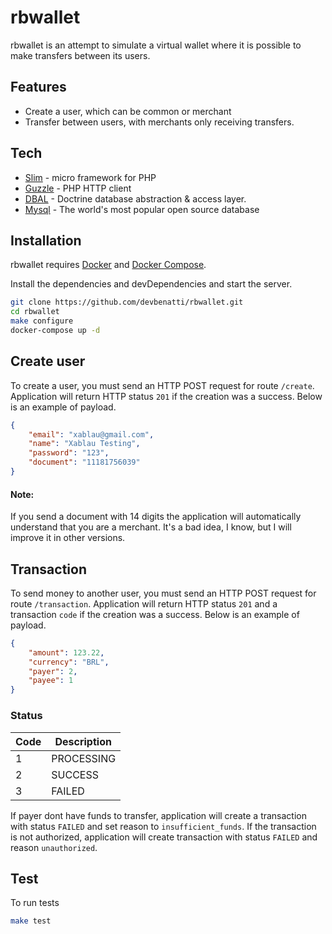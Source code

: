 # rbwallet

rbwallet is an attempt to simulate a virtual wallet where it is possible to make transfers between its users.

## Features

- Create a user, which can be common or merchant
- Transfer between users, with merchants only receiving transfers.

## Tech

- [Slim](https://www.slimframework.com/) - micro framework for PHP
- [Guzzle](https://docs.guzzlephp.org/en/stable/) - PHP HTTP client
- [DBAL](https://www.doctrine-project.org/projects/doctrine-dbal/en/latest/reference/query-builder.html) - Doctrine database abstraction & access layer.
- [Mysql](https://www.mysql.com/) - The world's most popular open source database

## Installation

rbwallet requires [Docker](https://www.docker.com/get-started) and [Docker Compose](https://docs.docker.com/compose/install/).

Install the dependencies and devDependencies and start the server.

```sh
git clone https://github.com/devbenatti/rbwallet.git
cd rbwallet
make configure
docker-compose up -d
```
## Create user

To create a user, you must send an HTTP POST request for route `/create`. Application will return HTTP status `201` if the creation was a success. Below is an example of payload.
```json
{
    "email": "xablau@gmail.com",
    "name": "Xablau Testing",
    "password": "123",
    "document": "11181756039"
}
```

#### Note: 
If you send a document with 14 digits the application will automatically understand that you are a merchant. It's a bad idea, I know, but I will improve it in other versions.

## Transaction

To send money to another user, you must send an HTTP POST request for route `/transaction`. Application will return HTTP status `201` and a transaction `code` if the creation was a success. Below is an example of payload.
```json
{
    "amount": 123.22,
    "currency": "BRL",
    "payer": 2,
    "payee": 1
}
```
### Status
| Code | Description |
| ------ | ------ |
| 1 | PROCESSING |
| 2 | SUCCESS |
|3 | FAILED |

If payer dont have funds to transfer, application will create a transaction with status `FAILED` and set reason to  `insufficient_funds`. If the transaction is not authorized, application will create transaction with status `FAILED` and reason `unauthorized`. 

## Test

To run tests
```sh
make test
```
